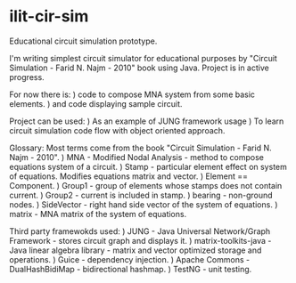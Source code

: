 ilit-cir-sim
============

Educational circuit simulation prototype.

I'm writing simplest circuit simulator for educational purposes by "Circuit Simulation - Farid N. Najm - 2010" book using Java. Project is in active progress.

For now there is:
) code to compose MNA system from some basic elements.
) and code displaying sample circuit.

Project can be used:
) As an example of JUNG framework usage
) To learn circuit simulation code flow with object oriented approach.

Glossary:
Most terms come from the book "Circuit Simulation - Farid N. Najm - 2010".
) MNA - Modified Nodal Analysis - method to compose equations system of a circuit.
) Stamp - particular element effect on system of equations. Modifies equations matrix and vector.
) Element == Component.
) Group1 - group of elements whose stamps does not contain current.
) Group2 - current is included in stamp.
) bearing - non-ground nodes.
) SideVector - right hand side vector of the system of equations.
) matrix - MNA matrix of the system of equations.

Third party framewokds used:
) JUNG - Java Universal Network/Graph Framework - stores circuit graph and displays it.
) matrix-toolkits-java - Java linear algebra library - matrix and vector optimized storage and operations.
) Guice - dependency injection.
) Apache Commons - DualHashBidiMap - bidirectional hashmap.
) TestNG - unit testing.
